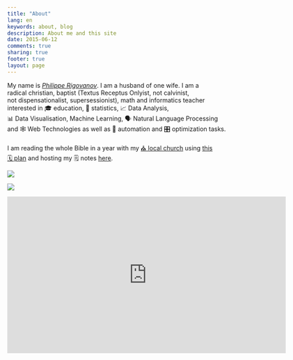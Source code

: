 ```yaml
---
title: "About"
lang: en
keywords: about, blog
description: About me and this site
date: 2015-06-12
comments: true
sharing: true
footer: true
layout: page
---
```


My name is <a href="{{ site.links.vcard }}" title="My Visit Card"><cite>Philippe&nbsp;Rigovanov</cite></a>.
I am a husband of one wife. 
I am a radical&nbsp;christian, baptist (Textus&nbsp;Receptus&nbsp;Onlyist, not&nbsp;calvinist, not&nbsp;dispensationalist, supersessionist),
math and informatics teacher interested in 🎓&nbsp;education, 🎲&nbsp;statistics, 📈&nbsp;Data&nbsp;Analysis,
📊&nbsp;Data&nbsp;Visualisation, Machine&nbsp;Learning, 🗣&nbsp;Natural&nbsp;Language&nbsp;Processing and 🕸&nbsp;Web&nbsp;Technologies
as well as 🤖&nbsp;automation and 🎛&nbsp;optimization tasks.

I am reading the whole Bible in a year with my <a href="{{ site.links.church }}" title="My Local Church">⛪&nbsp;local&nbsp;church</a>
using [this 🗓&nbsp;plan](https://novchurch.github.io/plan/) and hosting my&nbsp;🗒&nbsp;notes [here](https://notes.rigovanov.ru).

<!-- You can find me here: <a href="{{ site.links.church }}" title="My Local Church">⛪</a>. -->

<a href="https://braingames.ru" title="Игры разума | a1ip"><img src="https://braingames.ru/button90x62.php?uid=24579" border="0"></a>

<a href="https://www.codewars.com/users/a1ip" title="Codewars | a1ip"><img src="https://www.codewars.com/users/a1ip/badges/micro" border="0"></a>

<iframe id="webcam" type="text/html" width="640" height="360"
  src="https://www.youtube.com/embed/akjT10sjPTc?origin=https://rigovanov.ru"
  frameborder="0"/>
